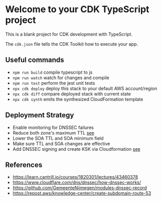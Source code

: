 # Welcome to your CDK TypeScript project

This is a blank project for CDK development with TypeScript.

The `cdk.json` file tells the CDK Toolkit how to execute your app.

## Useful commands

* `npm run build`   compile typescript to js
* `npm run watch`   watch for changes and compile
* `npm run test`    perform the jest unit tests
* `npx cdk deploy`  deploy this stack to your default AWS account/region
* `npx cdk diff`    compare deployed stack with current state
* `npx cdk synth`   emits the synthesized CloudFormation template

## Deployment Strategy

* Enable monitoring for DNSSEC failures
* Reduce both zone's maximum TTL [see](https://docs.aws.amazon.com/Route53/latest/DeveloperGuide/dns-configuring-dnssec-enable-signing.html#dns-configuring-dnssec-enable-signing-step-1)
* Lower the SOA TTL and SOA minimum field
* Make sure TTL and SOA changes are effective
* Add DNSSEC signing and create KSK via Cloudformation [see](https://docs.aws.amazon.com/Route53/latest/DeveloperGuide/dns-configuring-dnssec-enable-signing.html#dns-configuring-dnssec-enable)

## References

* <https://learn.cantrill.io/courses/1820301/lectures/43460378>
* <https://www.cloudflare.com/dns/dnssec/how-dnssec-works/>
* <https://github.com/GemeenteNijmegen/modules-dnssec-record>
* <https://repost.aws/knowledge-center/create-subdomain-route-53>
